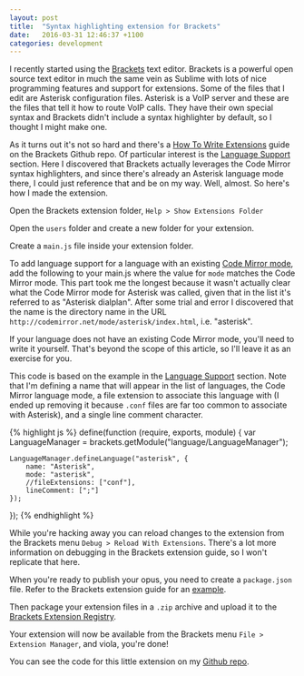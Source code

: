 ```yaml
---
layout: post
title:  "Syntax highlighting extension for Brackets"
date:   2016-03-31 12:46:37 +1100
categories: development
---
```


I recently started using the [Brackets](http://brackets.io/) text editor. Brackets is a powerful open source text editor in much the same vein as Sublime with lots of nice programming features and support for extensions. Some of the files that I edit are Asterisk configuration files. Asterisk is a VoIP server and these are the files that tell it how to route VoIP calls. They have their own special syntax and Brackets didn't include a syntax highlighter by default, so I thought I might make one.

As it turns out it's not so hard and there's a [How To Write Extensions](https://github.com/adobe/brackets/wiki/How-to-Write-Extensions) guide on the Brackets Github repo. Of particular interest is the [Language Support](https://github.com/adobe/brackets/wiki/Language-Support) section. Here I discovered that Brackets actually leverages the Code Mirror syntax highlighters, and since there's already an Asterisk language mode there, I could just reference that and be on my way. Well, almost. So here's how I made the extension.

Open the Brackets extension folder, `Help > Show Extensions Folder`

Open the `users` folder and create a new folder for your extension.

Create a `main.js` file inside your extension folder.

To add language support for a language with an existing [Code Mirror mode](http://codemirror.net/mode/), add the following to your main.js where the value for `mode` matches the Code Mirror mode. This part took me the longest because it wasn't actually clear what the Code Mirror mode for Asterisk was called, given that in the list it's referred to as "Asterisk dialplan". After some trial and error I discovered that the name is the directory name in the URL `http://codemirror.net/mode/asterisk/index.html`, i.e. "asterisk".

If your language does not have an existing Code Mirror mode, you'll need to write it yourself. That's beyond the scope of this article, so I'll leave it as an exercise for you.

This code is based on the example in the [Language Support](https://github.com/adobe/brackets/wiki/Language-Support) section. Note that I'm defining a name that will appear in the list of languages, the Code Mirror language mode, a file extension to associate this language with (I ended up removing it because `.conf` files are far too common to associate with Asterisk), and a single line comment character.

{% highlight js %}
define(function (require, exports, module) {
    var LanguageManager = brackets.getModule("language/LanguageManager");

    LanguageManager.defineLanguage("asterisk", {
        name: "Asterisk",
        mode: "asterisk",
        //fileExtensions: ["conf"],
        lineComment: [";"]
    });
});
{% endhighlight %}

While you're hacking away you can reload changes to the extension from the Brackets menu `Debug > Reload With Extensions`. There's a lot more information on debugging in the Brackets extension guide, so I won't replicate that here.

When you're ready to publish your opus, you need to create a `package.json` file. Refer to the Brackets extension guide for an [example](https://github.com/adobe/brackets/wiki/Extension-package-format#packagejson-format).

Then package your extension files in a `.zip` archive and upload it to the [Brackets Extension Registry](https://brackets-registry.aboutweb.com/).

Your extension will now be available from the Brackets menu `File > Extension Manager`, and viola, you're done!

You can see the code for this little extension on my [Github repo](https://github.com/peacefixation/AsteriskSyntaxHighlighting).